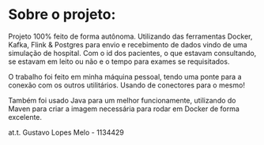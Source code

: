# Sobre o projeto:

Projeto 100% feito de forma autônoma. Utilizando das ferramentas Docker, Kafka, Flink & Postgres para envio e recebimento de dados vindo de uma simulação de hospital. Com o id dos pacientes, o que estavam consultando, se estavam em leito ou não e o tempo para exames se requisitados.

O trabalho foi feito em minha máquina pessoal, tendo uma ponte para a conexão com os outros utilitários. Usando de conectores para o mesmo!

Também foi usado Java para um melhor funcionamente, utilizando do Maven para criar a imagem necessária para rodar em Docker de forma excelente.

at.t. Gustavo Lopes Melo - 1134429
